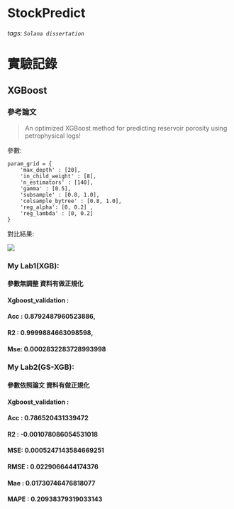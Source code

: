 # StockPredict

###### tags: `Solana dissertation`

# 實驗記錄

## XGBoost
### 參考論文
> An optimized XGBoost method for predicting reservoir porosity using petrophysical logs!

參數:
```
param_grid = {
    'max_depth' : [20],
    'in_child_weight' : [8],
    'n_estimators' : [140], 
    'gamma' : [0.5],
    'subsample' : [0.8, 1.0],
    'colsample_bytree' : [0.8, 1.0],
    'reg_alpha': [0, 0.2] ,
    'reg_lambda' : [0, 0.2]
}
```

對比結果:

![](https://i.imgur.com/lPimwTN.png)

### My Lab1(XGB):
#### 參數無調整 資料有做正規化
#### Xgboost_validation : 
#### Acc : 0.8792487960523886, 
#### R2 : 0.9999884663098598, 
#### Mse: 0.0002832283728993998

### My Lab2(GS-XGB):
#### 參數依照論文 資料有做正規化
#### Xgboost_validation : 
#### Acc : 0.786520431339472
#### R2 : -0.001078086054531018
#### MSE: 0.0005247143584669251
#### RMSE : 0.0229066444174376
#### Mae : 0.01730746476818077
#### MAPE : 0.20938379319033143


